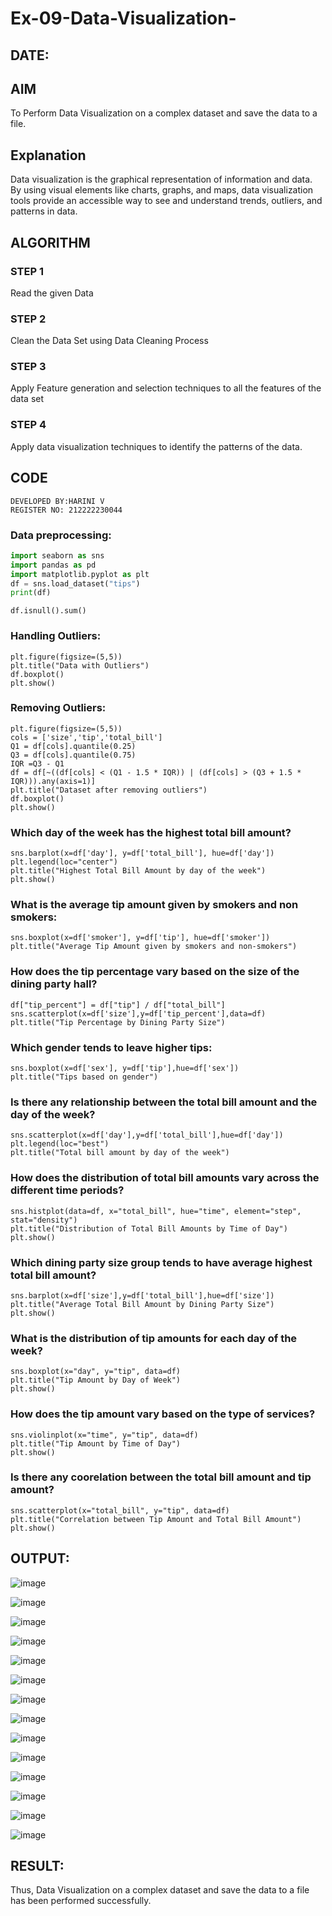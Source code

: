 # Ex-09-Data-Visualization-
## DATE:
## AIM
To Perform Data Visualization on a complex dataset and save the data to a file. 

## Explanation
Data visualization is the graphical representation of information and data. By using visual elements like charts, graphs, and maps, data visualization tools provide an accessible way to see and understand trends, outliers, and patterns in data.

## ALGORITHM
### STEP 1
Read the given Data
### STEP 2
Clean the Data Set using Data Cleaning Process
### STEP 3
Apply Feature generation and selection techniques to all the features of the data set
### STEP 4
Apply data visualization techniques to identify the patterns of the data.


## CODE
```
DEVELOPED BY:HARINI V
REGISTER NO: 212222230044
```
### Data preprocessing:
```python
import seaborn as sns
import pandas as pd
import matplotlib.pyplot as plt
df = sns.load_dataset("tips")
print(df)
```
```
df.isnull().sum()
```
### Handling Outliers:
```
plt.figure(figsize=(5,5))
plt.title("Data with Outliers")
df.boxplot()
plt.show()
```
### Removing Outliers:
```
plt.figure(figsize=(5,5))
cols = ['size','tip','total_bill']
Q1 = df[cols].quantile(0.25)
Q3 = df[cols].quantile(0.75)
IQR =Q3 - Q1
df = df[~((df[cols] < (Q1 - 1.5 * IQR)) | (df[cols] > (Q3 + 1.5 * IQR))).any(axis=1)]
plt.title("Dataset after removing outliers")
df.boxplot()
plt.show()
```
### Which day of the week has the highest total bill amount?
```
sns.barplot(x=df['day'], y=df['total_bill'], hue=df['day'])
plt.legend(loc="center")
plt.title("Highest Total Bill Amount by day of the week")
plt.show()
```
### What is the average tip amount given by smokers and non smokers:
```
sns.boxplot(x=df['smoker'], y=df['tip'], hue=df['smoker'])
plt.title("Average Tip Amount given by smokers and non-smokers")
```
### How does the tip percentage vary based on the size of the dining party hall?
```
df["tip_percent"] = df["tip"] / df["total_bill"]
sns.scatterplot(x=df['size'],y=df['tip_percent'],data=df)
plt.title("Tip Percentage by Dining Party Size")
```
### Which gender tends to leave higher tips:
```
sns.boxplot(x=df['sex'], y=df['tip'],hue=df['sex'])
plt.title("Tips based on gender")
```
### Is there any relationship between the total bill amount and the day of the week?
```
sns.scatterplot(x=df['day'],y=df['total_bill'],hue=df['day'])
plt.legend(loc="best")
plt.title("Total bill amount by day of the week")
```
### How does the distribution of total bill amounts vary across the different time periods?
```
sns.histplot(data=df, x="total_bill", hue="time", element="step", stat="density")
plt.title("Distribution of Total Bill Amounts by Time of Day")
plt.show()
```
### Which dining party size group tends to have average highest total bill amount?
```
sns.barplot(x=df['size'],y=df['total_bill'],hue=df['size'])
plt.title("Average Total Bill Amount by Dining Party Size")
plt.show()
```
### What is the distribution of tip amounts for each day of the week?
```
sns.boxplot(x="day", y="tip", data=df)
plt.title("Tip Amount by Day of Week")
plt.show()
```
### How does the tip amount vary based on the type of services?
```
sns.violinplot(x="time", y="tip", data=df)
plt.title("Tip Amount by Time of Day")
plt.show()
```
### Is there any coorelation between the total bill amount and tip amount?
```
sns.scatterplot(x="total_bill", y="tip", data=df)
plt.title("Correlation between Tip Amount and Total Bill Amount")
plt.show()
```
## OUTPUT:

![image](https://github.com/harini1006/ODD2023-Datascience-Ex-09/assets/113497405/e1f9f22b-ef72-4ac1-80e6-5deacc9da1fa)



![image](https://github.com/harini1006/ODD2023-Datascience-Ex-09/assets/113497405/e17d64f7-cce2-414b-a6a7-f1905db28481)



![image](https://github.com/harini1006/ODD2023-Datascience-Ex-09/assets/113497405/8ff7c080-2fbd-4367-be77-165d856d427d)



![image](https://github.com/harini1006/ODD2023-Datascience-Ex-09/assets/113497405/992a134d-95c0-41ba-b653-d3c90ec8e84b)



![image](https://github.com/harini1006/ODD2023-Datascience-Ex-09/assets/113497405/fdf08fe4-be98-4bcf-b929-8cb24ad4a3aa)



![image](https://github.com/harini1006/ODD2023-Datascience-Ex-09/assets/113497405/78e4c8d1-de9b-49f8-9e32-84de8b973408)



![image](https://github.com/harini1006/ODD2023-Datascience-Ex-09/assets/113497405/f44d6c22-9a8e-48e7-a849-281a8dc80f85)



![image](https://github.com/harini1006/ODD2023-Datascience-Ex-09/assets/113497405/302aa291-bfd8-460a-87d1-55b415070203)



![image](https://github.com/harini1006/ODD2023-Datascience-Ex-09/assets/113497405/0bed1b4b-ea17-4080-beff-cd1dc7baa7ab)



![image](https://github.com/harini1006/ODD2023-Datascience-Ex-09/assets/113497405/b9d0fc59-ba37-406a-ac33-a41721e5a0ee)



![image](https://github.com/harini1006/ODD2023-Datascience-Ex-09/assets/113497405/c3ba49c7-735d-4048-96c7-75b6be69a09c)



![image](https://github.com/harini1006/ODD2023-Datascience-Ex-09/assets/113497405/597b7301-9aea-4dcd-9d44-7cb070023a21)



![image](https://github.com/harini1006/ODD2023-Datascience-Ex-09/assets/113497405/80ab2ab6-ddb0-430c-8bc6-9e6a93b169ca)



![image](https://github.com/harini1006/ODD2023-Datascience-Ex-09/assets/113497405/38becb38-2471-405e-b23a-aad4b22a10ae)



 ## RESULT:
Thus, Data Visualization on a complex dataset and save the data to a file has been performed successfully.

